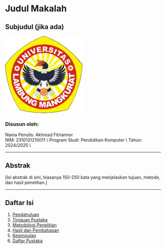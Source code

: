 # Judul Makalah
## Subjudul (jika ada)

<img src="lambangULM2021warna.png" alt="Logo Universitas" width="250" height="250">

### Disusun oleh:
Nama Penulis: Akhmad Fitriannor \
NIM: 2310131210011 \ 
Program Studi: Pendidikan Komputer \ 
Tahun: 2024/2025 \

---

## Abstrak
[Isi abstrak di sini, biasanya 150-250 kata yang menjelaskan tujuan, metode, dan hasil penelitian.]

---


## Daftar Isi
1. [Pendahuluan](#pendahuluan)
2. [Tinjauan Pustaka](#tinjauan-pustaka)
3. [Metodologi Penelitian](#metodologi-penelitian)
4. [Hasil dan Pembahasan](#hasil-dan-pembahasan)
5. [Kesimpulan](#kesimpulan)
6. [Daftar Pustaka](#daftar-pustaka)
